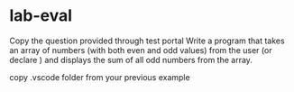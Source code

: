 # lab-eval


Copy the question provided through test portal
Write a program that takes an array of numbers (with both even and odd values) from the user (or declare ) and displays the sum of all odd numbers from the array.

copy .vscode folder from your previous example

